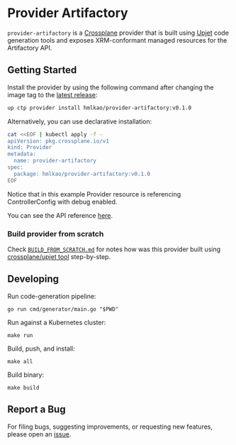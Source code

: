 # Provider Artifactory

`provider-artifactory` is a [Crossplane](https://crossplane.io/) provider that
is built using [Upjet](https://github.com/crossplane/upjet) code
generation tools and exposes XRM-conformant managed resources for the
Artifactory API.

## Getting Started

Install the provider by using the following command after changing the image tag
to the [latest release](https://marketplace.upbound.io/providers/hmlkao/provider-artifactory):

```bash
up ctp provider install hmlkao/provider-artifactory:v0.1.0
```

Alternatively, you can use declarative installation:

```bash
cat <<EOF | kubectl apply -f -
apiVersion: pkg.crossplane.io/v1
kind: Provider
metadata:
  name: provider-artifactory
spec:
  package: hmlkao/provider-artifactory:v0.1.0
EOF
```

Notice that in this example Provider resource is referencing ControllerConfig with debug enabled.

You can see the API reference [here](https://doc.crds.dev/github.com/hmlkao/provider-artifactory).

### Build provider from scratch

Check [`BUILD_FROM_SCRATCH.md`](./BUILD_FROM_SCRATCH.md) for notes how was this provider built using [crossplane/upjet tool](https://github.com/crossplane/upjet) step-by-step.

## Developing

Run code-generation pipeline:

```console
go run cmd/generator/main.go "$PWD"
```

Run against a Kubernetes cluster:

```console
make run
```

Build, push, and install:

```console
make all
```

Build binary:

```console
make build
```

## Report a Bug

For filing bugs, suggesting improvements, or requesting new features, please
open an [issue](https://github.com/hmlkao/provider-artifactory/issues).
